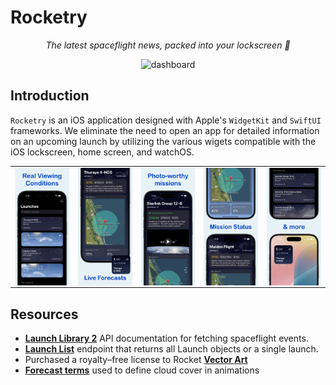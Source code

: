 # Rocketry

<p align="center">
  <i align="center">The latest spaceflight news, packed into your lockscreen 🚀</i>
</p>

<p align="center">
    <img src="https://img.shields.io/github/last-commit/dylanhawley/LaunchFeed/main" alt="dashboard"/>
</p>

## Introduction

`Rocketry` is an iOS application designed with Apple's `WidgetKit` and `SwiftUI` frameworks. We eliminate the need to open an app for detailed information on an upcoming launch by utilizing the various wigets compatible with the iOS lockscreen, home screen, and watchOS.

<p align="center">
  <table cellspacing="0" cellpadding="0" style="border-spacing: 0; border: none;">
    <tr style="border: none;">
      <td style="border: none;"><img src="https://github.com/dylanhawley/RocketryWebsite/blob/main/public/English%20%5Ben%5D%20%7C%20iPhone%20-%206.9%22%20Display%20-%201.jpeg?raw=true" width="250" style="display: block;"></td>
      <td style="border: none;"><img src="https://github.com/dylanhawley/RocketryWebsite/blob/main/public/English%20%5Ben%5D%20%7C%20iPhone%20-%206.9%22%20Display%20-%202.jpeg?raw=true" width="250" style="display: block;"></td>
      <td style="border: none;"><img src="https://github.com/dylanhawley/RocketryWebsite/blob/main/public/English%20%5Ben%5D%20%7C%20iPhone%20-%206.9%22%20Display%20-%203.jpeg?raw=true" width="250" style="display: block;"></td>
      <td style="border: none;"><img src="https://github.com/dylanhawley/RocketryWebsite/blob/main/public/English%20%5Ben%5D%20%7C%20iPhone%20-%206.9%22%20Display%20-%204.jpeg?raw=true" width="250" style="display: block;"></td>
      <td style="border: none;"><img src="https://github.com/dylanhawley/RocketryWebsite/blob/main/public/English%20%5Ben%5D%20%7C%20iPhone%20-%206.9%22%20Display%20-%205.jpeg?raw=true" width="250" style="display: block;"></td>
    </tr>
  </table>
</p>

## Resources

- [**Launch Library 2**](https://ll.thespacedevs.com/docs/) API documentation for fetching spaceflight events.
- [**Launch List**](https://ll.thespacedevs.com/2.2.0/launch/) endpoint that returns all Launch objects or a single launch.
- Purchased a royalty–free license to Rocket [**Vector Art**](https://thenounproject.com/icon/rocket-680024/)
- [**Forecast terms**](https://www.weather.gov/bgm/forecast_terms) used to define cloud cover in animations
